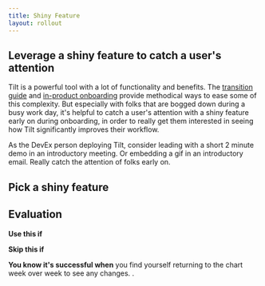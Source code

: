 ```yaml
---
title: Shiny Feature
layout: rollout
---
```


## Leverage a shiny feature to catch a user's attention

Tilt is a powerful tool with a lot of functionality and benefits. The [transition guide](../rollout/introduce-tilt) and [in-product onboarding](../rollout/in-product-onboarding) provide methodical ways to ease some of this complexity. But especially with folks that are bogged down during a busy work day, it's helpful to catch a user's attention with a shiny feature early on during onboarding, in order to really get them interested in seeing how Tilt significantly improves their workflow.

As the DevEx person deploying Tilt, consider leading with a short 2 minute demo in an introductory meeting. Or embedding a gif in an introductory email. Really catch the attention of folks early on.

## Pick a shiny feature

## Evaluation

**Use this if**

**Skip this if**

**You know it's successful when** you find yourself returning to the chart week over week to see any changes.
.
